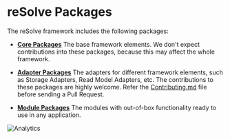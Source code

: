 # **reSolve Packages**

The reSolve framework includes the following packages:

* [**Core Packages**](core/)
    The base framework elements. We don't expect contributions into these packages, because this may affect the whole framework.

* [**Adapter Packages**](adapters/)
    The adapters for different framework elements, such as Storage Adapters, Read Model Adapters, etc. The contributions to these packages are highly welcome. Refer the [Contributing.md](https://github.com/reimagined/resolve/blob/master/docs/Contributing.md) file before sending a Pull Request.
    
* [**Module Packages**](adapters/)
    The modules with out-of-box functionality ready to use in any application.

![Analytics](https://ga-beacon.appspot.com/UA-118635726-1/packages-readme?pixel)
